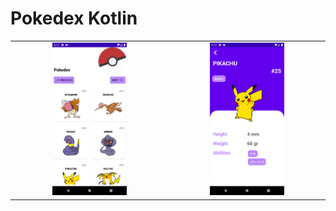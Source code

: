 # Pokedex Kotlin


|                                                              |                                                                                                                                                        |
|:------------------------------------------------------------------------------:|:------------------------------------------------------------------------------:|
|  <img src="./docs/Screenshot_1682374408.png" style="height: 50%; width:50%;"/>  |  <img src="./docs/Screenshot_1682374416.png" style="height: 50%; width:50%;"/>  |
